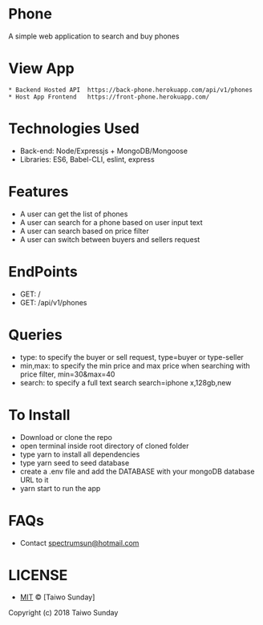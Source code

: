 

# Phone 
A simple web application to search and buy phones

# View App
    * Backend Hosted API  https://back-phone.herokuapp.com/api/v1/phones
    * Host App Frontend   https://front-phone.herokuapp.com/


# Technologies Used
   * Back-end: Node/Expressjs + MongoDB/Mongoose
   * Libraries: ES6, Babel-CLI, eslint, express

# Features
   * A user can get the list of phones
   * A user can search for a phone based on user input text
   * A user can search based on price filter
   * A user can switch between buyers and sellers request

# EndPoints
  * GET: /
  * GET: /api/v1/phones


# Queries
  * type: to specify the buyer or sell request, type=buyer or type-seller
  * min,max: to specify the min price and max price when searching with price filter, min=30&max=40
  * search: to specify a full text search search=iphone x,128gb,new


# To Install
  * Download or clone the repo
  * open terminal inside root directory of cloned folder
  * type yarn to install all dependencies
  * type yarn seed to seed database
  * create a .env file and add the DATABASE with your mongoDB database URL to it
  * yarn start to run the app


# FAQs
* Contact spectrumsun@hotmail.com


# LICENSE
* [MIT](./LICENSE) © [Taiwo Sunday]

Copyright (c) 2018 Taiwo Sunday